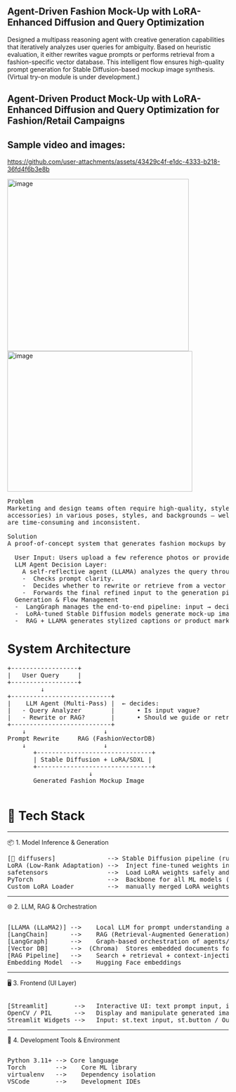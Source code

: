 ## Agent-Driven Fashion Mock-Up with LoRA-Enhanced Diffusion and Query Optimization
  
Designed a multipass reasoning agent with creative generation capabilities that iteratively analyzes user queries for ambiguity. Based on heuristic evaluation, it either rewrites vague prompts or performs retrieval from a fashion-specific vector database. This intelligent flow ensures high-quality prompt generation for Stable Diffusion-based mockup image synthesis. (Virtual try-on module is under development.)    
     
## Agent-Driven Product Mock-Up with LoRA-Enhanced Diffusion and Query Optimization for Fashion/Retail Campaigns   
## Sample video and images:  
https://github.com/user-attachments/assets/43429c4f-e1dc-4333-b218-36fd4f6b3e8b  



<img width="413" height="392" alt="image" src="https://github.com/user-attachments/assets/b4c07e75-9a02-48a7-963f-a395e6d84960" />
<img width="421" height="320" alt="image" src="https://github.com/user-attachments/assets/688cecd0-c1cc-425c-b856-bc75aa5ce8ed" />

<pre>
Problem  
Marketing and design teams often require high-quality, style-consistent mock-ups of fashion products (e.g., dresses, shirts,
accessories) in various poses, styles, and backgrounds — well before physical prototypes are available. Manual design iterations
are time-consuming and inconsistent.
  
Solution
A proof-of-concept system that generates fashion mockups by combining fast generative models with intelligent language processing:

  User Input: Users upload a few reference photos or provide a style/text prompt (e.g., “A red party dress in a studio background”).
  LLM Agent Decision Layer: 
    A self-reflective agent (LLAMA) analyzes the query through 3 stages:
    -  Checks prompt clarity.
    -  Decides whether to rewrite or retrieve from a vector database (RAG).
    -  Forwards the final refined input to the generation pipeline.
  Generation & Flow Management
  -  LangGraph manages the end-to-end pipeline: input → decision → image generation → text generation → output.
  -  LoRA-tuned Stable Diffusion models generate mock-up images aligned with the user’s style or pose.
  -  RAG + LLAMA generates stylized captions or product marketing copy.  
</pre>
# System Architecture  
<pre>
+------------------+
|   User Query     |
+------------------+
         ↓
+---------------------------+
|    LLM Agent (Multi-Pass) |  ← decides:
|   - Query Analyzer        |      • Is input vague?
|   - Rewrite or RAG?       |      • Should we guide or retrieve?
+---------------------------+
    ↓                     ↓
Prompt Rewrite     RAG (FashionVectorDB)
    ↓                     ↓
       +-------------------------------+
       | Stable Diffusion + LoRA/SDXL |
       +-------------------------------+
                      ↓
       Generated Fashion Mockup Image
  
</pre>

# 🔧 Tech Stack   
________________________________________  
📦 1. Model Inference & Generation
<pre>
[🤗 diffusers]	           --> Stable Diffusion pipeline (runwayml/stable-diffusion-v1-5)  
LoRA (Low-Rank Adaptation) -->	Inject fine-tuned weights into "to_q" and "to_v" attention modules  
safetensors                -->	Load LoRA weights safely and efficiently  
PyTorch                    -->	Backbone for all ML models (LLM and image generation)  
Custom LoRA Loader         -->	manually merged LoRA weights  
</pre>
________________________________________    
🌐 2. LLM, RAG & Orchestration  
<pre>   
[LLAMA (LLaMA2)] -->	Local LLM for prompt understanding and command generation  
[LangChain]      -->	RAG (Retrieval-Augmented Generation) framework connecting LLM to knowledge base  
[LangGraph]      -->	Graph-based orchestration of agents/tasks  
[Vector DB]      -->  (Chroma)	Stores embedded documents for RAG  
[RAG Pipeline]   -->	Search + retrieval + context-injection into LLAMA prompt  
Embedding Model  -->	Hugging Face embeddings  
</pre>
________________________________________  
🖥️ 3. Frontend (UI Layer)  
<pre>    
[Streamlit]       -->	Interactive UI: text prompt input, image generation  
OpenCV / PIL      -->	Display and manipulate generated images  
Streamlit Widgets -->	Input: st.text_input, st.button / Output: st.image, etc.  
</pre>
________________________________________  
🧰 4. Development Tools & Environment   
<pre>  
Python 3.11+ --> Core language  
Torch        -->	Core ML library  
virtualenv   -->	Dependency isolation  
VSCode       -->	Development IDEs  
</pre>

